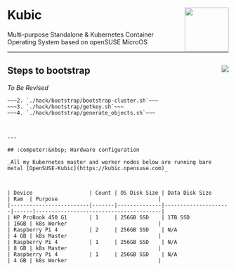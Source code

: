 # Kubic <img align="right" width="100" height="100" src="https://raw.githubusercontent.com/kubic-project/kubic-o-o/master/assets/images/logo.svg">


Multi-purpose Standalone & Kubernetes Container Operating System based on openSUSE MicroOS

---

## Steps to bootstrap <a href="https://www.cncf.io/certification/software-conformance/"><img align="right" src="https://storage.googleapis.com/poseidon/certified-kubernetes.png"></a>

*To Be Revised*

~~~1. `calicoctl apply -f clusters/nwk1/intergrations/calico`~~~
~~~2. `./hack/bootstrap/bootstrap-cluster.sh`~~~
~~~3. `./hack/bootstrap/getkey.sh`~~~
~~~4. `./hack/bootstrap/generate_objects.sh`~~~



---

## :computer:&nbsp; Hardware configuration

_All my Kubernetes master and worker nodes below are running bare metal [OpenSUSE-Kubic](https://kubic.opensuse.com)_



| Device                  | Count | OS Disk Size | Data Disk Size      | Ram  | Purpose                                |
|-------------------------|-------|--------------|---------------------|------|----------------------------------------|
| HP ProBook 450 G1       | 1     | 256GB SSD    | 1TB SSD             | 16GB | k8s Worker                             |
| Raspberry Pi 4          | 2     | 256GB SSD    | N/A                 | 4 GB | k8s Master                             |
| Raspberry Pi 4          | 1     | 256GB SSD    | N/A                 | 8 GB | k8s Master                             |
| Raspberry Pi 4          | 1     | 256GB SSD    | N/A                 | 4 GB | k8s Worker                             |
